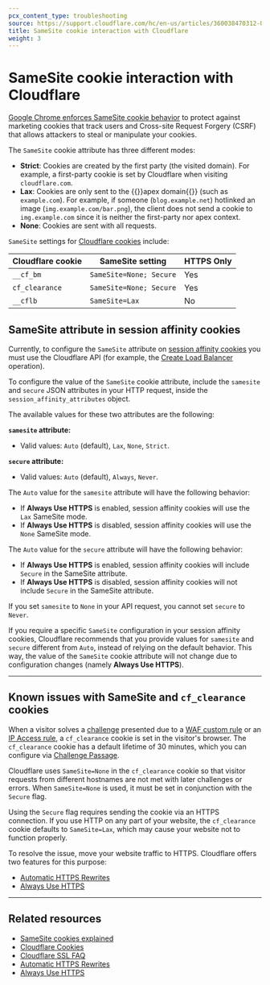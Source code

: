 ```yaml
---
pcx_content_type: troubleshooting
source: https://support.cloudflare.com/hc/en-us/articles/360038470312-Understanding-SameSite-cookie-interaction-with-Cloudflare
title: SameSite cookie interaction with Cloudflare
weight: 3
---
```


# SameSite cookie interaction with Cloudflare

[Google Chrome enforces SameSite cookie behavior](https://www.chromium.org/updates/same-site) to protect against marketing cookies that track users and Cross-site Request Forgery (CSRF) that allows attackers to steal or manipulate your cookies.  

The `SameSite` cookie attribute has three different modes:

- **Strict**: Cookies are created by the first party (the visited domain). For example, a first-party cookie is set by Cloudflare when visiting `cloudflare.com`.
- **Lax**: Cookies are only sent to the {{<glossary-tooltip term_id="apex domain">}}apex domain{{</glossary-tooltip>}} (such as `example.com`). For example, if someone (`blog.example.net`) hotlinked an image (`img.example.com/bar.png`), the client does not send a cookie to `img.example.com` since it is neither the first-party nor apex context.
- **None**: Cookies are sent with all requests.

`SameSite` settings for [Cloudflare cookies](/fundamentals/reference/policies-compliances/cloudflare-cookies/) include:

| Cloudflare cookie | SameSite setting        | HTTPS Only |
|-------------------|-------------------------|------------|
| `__cf_bm`         | `SameSite=None; Secure` | Yes        |
| `cf_clearance`    | `SameSite=None; Secure` | Yes        |
| `__cflb`          | `SameSite=Lax`          | No         |

## SameSite attribute in session affinity cookies

Currently, to configure the `SameSite` attribute on [session affinity cookies](/load-balancing/understand-basics/session-affinity/) you must use the Cloudflare API (for example, the [Create Load Balancer](/api/operations/load-balancers-create-load-balancer) operation).

To configure the value of the `SameSite` cookie attribute, include the `samesite` and `secure` JSON attributes in your HTTP request, inside the `session_affinity_attributes` object.

The available values for these two attributes are the following:

**`samesite` attribute:**
- Valid values: `Auto` (default), `Lax`, `None`, `Strict`.

**`secure` attribute:**
- Valid values: `Auto` (default), `Always`, `Never`.

The `Auto` value for the `samesite` attribute will have the following behavior:
- If **Always Use HTTPS** is enabled, session affinity cookies will use the `Lax` SameSite mode.
- If **Always Use HTTPS** is disabled, session affinity cookies will use the `None` SameSite mode.

The `Auto` value for the `secure` attribute will have the following behavior:
- If **Always Use HTTPS** is enabled, session affinity cookies will include `Secure` in the SameSite attribute.
- If **Always Use HTTPS** is disabled, session affinity cookies will not include `Secure` in the SameSite attribute.

If you set `samesite` to `None` in your API request, you cannot set `secure` to `Never`.

If you require a specific `SameSite` configuration in your session affinity cookies, Cloudflare recommends that you provide values for `samesite` and `secure` different from `Auto`, instead of relying on the default behavior. This way, the value of the `SameSite` cookie attribute will not change due to configuration changes (namely **Always Use HTTPS**).

___

## Known issues with SameSite and `cf_clearance` cookies

When a visitor solves a [challenge](/waf/reference/cloudflare-challenges/) presented due to a [WAF custom rule](/waf/custom-rules/) or an [IP Access rule](/waf/tools/ip-access-rules/), a `cf_clearance` cookie is set in the visitor's browser. The `cf_clearance` cookie has a default lifetime of 30 minutes, which you can configure via [Challenge Passage](/waf/tools/challenge-passage/).

Cloudflare uses `SameSite=None` in the `cf_clearance` cookie so that visitor requests from different hostnames are not met with later challenges or errors. When `SameSite=None` is used, it must be set in conjunction with the `Secure` flag.

Using the `Secure` flag requires sending the cookie via an HTTPS connection. If you use HTTP on any part of your website, the `cf_clearance` cookie defaults to `SameSite=Lax`, which may cause your website not to function properly.

To resolve the issue, move your website traffic to HTTPS. Cloudflare offers two features for this purpose: 

- [Automatic HTTPS Rewrites](/ssl/edge-certificates/additional-options/automatic-https-rewrites/)
- [Always Use HTTPS](/ssl/edge-certificates/additional-options/always-use-https/)

___

## Related resources

- [SameSite cookies explained](https://web.dev/samesite-cookies-explained/) 
- [Cloudflare Cookies](/fundamentals/reference/policies-compliances/cloudflare-cookies/)
- [Cloudflare SSL FAQ](/ssl/troubleshooting/faq/)
- [Automatic HTTPS Rewrites](/ssl/edge-certificates/additional-options/automatic-https-rewrites/)
- [Always Use HTTPS](/ssl/edge-certificates/additional-options/always-use-https/)